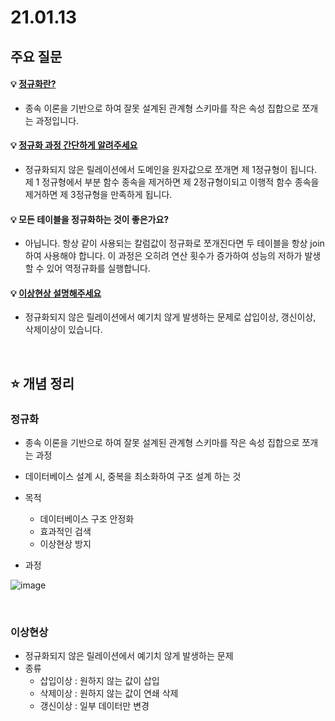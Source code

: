 # 21.01.13

## 주요 질문

#### 💡 [정규화란?](#정규화)
   * 종속 이론을 기반으로 하여 잘못 설계된 관계형 스키마를 작은 속성 집합으로 쪼개는 과정입니다.
   
#### 💡 [정규화 과정 간단하게 알려주세요](#정규화)
  * 정규화되지 않은 릴레이션에서 도메인을 원자값으로 쪼개면 제 1정규형이 됩니다. 제 1 정규형에서 부분 함수 종속을 제거하면 제 2정규형이되고 이행적 함수 종속을 제거하면 제 3정규형을 만족하게 됩니다.
   
#### 💡 모든 테이블을 정규화하는 것이 좋은가요?  
  * 아닙니다. 항상 같이 사용되는 칼럼값이 정규화로 쪼개진다면 두 테이블을 항상 join하여 사용해야 합니다. 이 과정은 오히려 연산 횟수가 증가하여 성능의 저하가 발생할 수 있어 역정규화를 실행합니다.
   

#### 💡 [이상현상 설명해주세요](#이상현상)  
   * 정규화되지 않은 릴레이션에서 예기치 않게 발생하는 문제로 삽입이상, 갱신이상, 삭제이상이 있습니다.
   
<br/>

## ⭐ 개념 정리

### 정규화
   * 종속 이론을 기반으로 하여 잘못 설계된 관계형 스키마를 작은 속성 집합으로 쪼개는 과정
   * 데이터베이스 설계 시, 중복을 최소화하여 구조 설계 하는 것

   * 목적  
      * 데이터베이스 구조 안정화
      * 효과적인 검색
      * 이상현상 방지
   * 과정
   
   ![image](https://user-images.githubusercontent.com/36289638/104820115-2714ec80-5876-11eb-9f74-0dbef258326e.png)

<br>

### 이상현상
   * 정규화되지 않은 릴레이션에서 예기치 않게 발생하는 문제
   * 종류
      * 삽입이상 : 원하지 않는 값이 삽입
      * 삭제이상 : 원하지 않는 값이 연쇄 삭제
      * 갱신이상 : 일부 데이터만 변경

<br>


